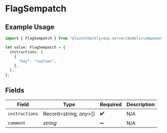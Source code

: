 # FlagSempatch

## Example Usage

```typescript
import { FlagSempatch } from "@launchdarkly/mcp-server/models/components";

let value: FlagSempatch = {
  instructions: [
    {
      "key": "<value>",
    },
  ],
};
```

## Fields

| Field                   | Type                    | Required                | Description             |
| ----------------------- | ----------------------- | ----------------------- | ----------------------- |
| `instructions`          | Record<string, *any*>[] | :heavy_check_mark:      | N/A                     |
| `comment`               | *string*                | :heavy_minus_sign:      | N/A                     |